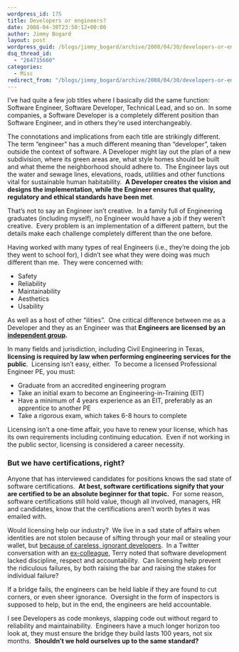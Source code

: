 ```yaml
---
wordpress_id: 175
title: Developers or engineers?
date: 2008-04-30T23:50:12+00:00
author: Jimmy Bogard
layout: post
wordpress_guid: /blogs/jimmy_bogard/archive/2008/04/30/developers-or-engineers.aspx
dsq_thread_id:
  - "264715660"
categories:
  - Misc
redirect_from: "/blogs/jimmy_bogard/archive/2008/04/30/developers-or-engineers.aspx/"
---
```

I&#8217;ve had quite a few job titles where I basically did the same function: Software Engineer, Software Developer, Technical Lead, and so on.&nbsp; In some companies, a Software Developer is a completely different position than Software Engineer, and in others they&#8217;re used interchangeably.

The connotations and implications from each title are strikingly different.&nbsp; The term &#8220;engineer&#8221; has a much different meaning than &#8220;developer&#8221;, taken outside the context of software. A Developer might lay out the plan of a new subdivision, where its green areas are, what style homes should be built and what theme the neighborhood should adhere to.&nbsp; The Engineer lays out the water and sewage lines, elevations, roads, utilities and other functions vital for sustainable human habitability.&nbsp; **A Developer creates the vision and designs the implementation, while the Engineer ensures that quality, regulatory and ethical standards have been met**.

That&#8217;s not to say an Engineer isn&#8217;t creative.&nbsp; In a family full of Engineering graduates (including myself), no Engineer would have a job if they weren&#8217;t creative.&nbsp; Every problem is an implementation of a different pattern, but the details make each challenge completely different than the one before.

Having worked with many types of real Engineers (i.e., they&#8217;re doing the job they went to school for), I didn&#8217;t see what they were doing was much different than me.&nbsp; They were concerned with:

  * Safety
  * Reliability
  * Maintainability
  * Aesthetics
  * Usability

As well as a host of other &#8220;ilities&#8221;.&nbsp; One critical difference between me as a Developer and they as an Engineer was that **Engineers are licensed by an [independent group](http://www.ncees.org/).**

In many fields and jurisdiction, including Civil Engineering in Texas, **licensing is required by law when performing engineering services for the public**.&nbsp; Licensing isn&#8217;t easy, either.&nbsp; To become a licensed Professional Engineer PE, you must:

  * Graduate from an accredited engineering program
  * Take an initial exam to become an Engineering-in-Training (EIT)
  * Have a minimum of 4 years experience as an EIT, preferably as an apprentice to another PE
  * Take a rigorous exam, which takes 6-8 hours to complete

Licensing isn&#8217;t a one-time affair, you have to renew your license, which has its own requirements including continuing education.&nbsp; Even if not working in the public sector, licensing is considered a career necessity.

### But we have certifications, right?

Anyone that has interviewed candidates for positions knows the sad state of software certifications.&nbsp; **At best, software certifications signify that your are certified to be an absolute beginner for that topic.**&nbsp; For some reason, software certifications still hold value, though all involved, managers, HR and candidates, know that the certifications aren&#8217;t worth bytes it was emailed with.

Would licensing help our industry?&nbsp; We live in a sad state of affairs when identities are not stolen because of sifting through your mail or stealing your wallet, but [because of careless, ignorant developers](http://thedailywtf.com/Articles/Oklahoma-Leaks-Tens-of-Thousands-of-Social-Security-Numbers,-Other-Sensitive-Data.aspx).&nbsp; In a Twitter conversation with an [ex-colleague](http://terrbear.org/), Terry noted that software development lacked discipline, respect and accountability.&nbsp; Can licensing help prevent the ridiculous failures, by both raising the bar and raising the stakes for individual failure?

If a bridge fails, the engineers can be held liable if they are found to cut corners, or even sheer ignorance.&nbsp; Oversight in the form of inspectors is supposed to help, but in the end, the engineers are held accountable.

I see Developers as code monkeys, slapping code out without regard to reliability and maintainability.&nbsp; Engineers have a much longer horizon too look at, they must ensure the bridge they build lasts 100 years, not six months.&nbsp; **Shouldn&#8217;t we hold ourselves up to the same standard?**